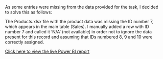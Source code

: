 As some entries were missing from the data provided for the task, I decided to solve this as follows:

The Products.xlsx file with the product data was missing the ID number 7, which appears in the main table (Sales). I manually added a row with ID number 7 and called it ‘N/A’ (not available) in order not to ignore the data present for this record and assuming that IDs numbered 8, 9 and 10 were correctly assigned. 


[Click here to view the live Power BI report](https://app.powerbi.com/reportEmbed?reportId=64ccacc1-8a7b-4978-b919-c293715c1fee&autoAuth=true&ctid=4e6af27a-661c-477f-8d9b-b5191b408c08)
